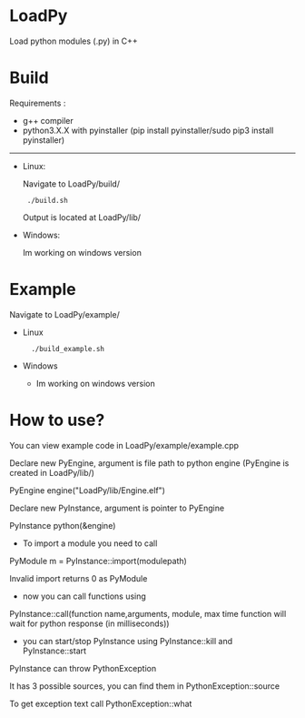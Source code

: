 # LoadPy
Load python modules (.py) in C++

# Build
Requirements : 
    
- g++ compiler
 - python3.X.X with pyinstaller (pip install pyinstaller/sudo pip3 install pyinstaller)

---
 - Linux:
    
    Navigate to LoadPy/build/
    
        ./build.sh
    
    Output is located at LoadPy/lib/

- Windows:
    
    Im working on windows version
    
# Example

   Navigate to LoadPy/example/

- Linux
  
        ./build_example.sh

- Windows
    - Im working on windows version

# How to use?

You can view example code in LoadPy/example/example.cpp

Declare new PyEngine, argument is file path to python engine (PyEngine is created in LoadPy/lib/)

PyEngine engine("LoadPy/lib/Engine.elf")

Declare new PyInstance, argument is pointer to PyEngine

PyInstance python(&engine)

- To import a module you need to call

PyModule m = PyInstance::import(modulepath)

Invalid import returns 0 as PyModule

- now you can call functions using

PyInstance::call(function name,arguments, module, max time function will wait for python response (in milliseconds))

- you can start/stop PyInstance using PyInstance::kill and PyInstance::start


PyInstance can throw PythonException

It has 3 possible sources, you can find them in
PythonException::source

To get exception text call PythonException::what